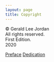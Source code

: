 ```yaml
---
layout: page
title: Copyright
---
```


© Gerald Lee Jordan<br>
All rights reserved.<br>
First Edition.<br>
2020<br>

<div class="pagination">
    <a class="pagination-item older" href="https://therapy.geraldleejordan.com/">Preface</a>
      <a class="pagination-item newer" href="https://therapy.geraldleejordan.com/dedication/">Dedication</a>
</div>
